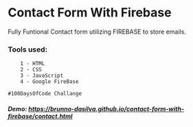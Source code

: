 # Contact Form With Firebase

Fully Funtional Contact form utilizing FIREBASE to store emails. 

### Tools used:

        1 - HTML
        2 - CSS
        3 - JavaScript
        4 - Google FireBase


```
#100DaysOfCode Challange
```

##### Demo: https://brunno-dasilva.github.io/contact-form-with-firebase/contact.html
